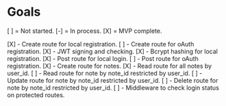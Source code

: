 # Goals
[ ] = Not started. [-] = In process. [X] = MVP complete.

[X] - Create route for local registration.
[ ] - Create route for oAuth registration.
[X] - JWT signing and checking.
[X] - Bcrypt hashing for local registration.
[X] - Post route for local login.
[ ] - Post route for oAuth registration.
[X] - Create route for notes.
[X] - Read route for all notes by user_id.
[ ] - Read route for note by note_id restricted by user_id.
[ ] - Update route for note by note_id restricted by user_id.
[ ] - Delete route for note by note_id restricted by user_id.
[ ] - Middleware to check login status on protected routes.
